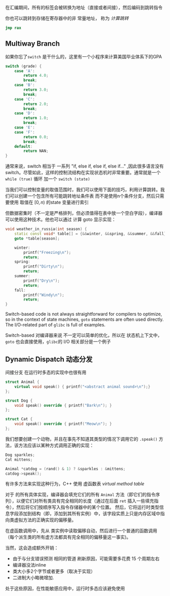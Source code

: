 
在汇编期间，所有的标签会被转换为地址（直接或者间接），然后编码到跳转指令

你也可以跳转到存储在寄存器中的非 常量地址， 称为 *计算跳转*

```nasm
jmp rax
```

## Multiway Branch

如果你忘了`switch` 是干什么的，这里有一个小程序来计算美国毕业体系下的GPA

```cpp
switch (grade) {
    case 'A':
        return 4.0;
        break;
    case 'B':
        return 3.0;
        break;
    case 'C':
        return 2.0;
        break;
    case 'D':
        return 1.0;
        break;
    case 'E':
    case 'F':
        return 0.0;
        break;
    default:
        return NAN;
}
```

通常来说，switch 相当于 一系列 "if, else if, else if, else if…" ,因此很多语言没有switch。尽管如此，这样的控制流结构在实现状态机时非常重要。通常就是一个 `while (true)` 循环 加一个 `switch (state)` 

当我们可以控制变量的取值范围时，我们可以使用下面的技巧，利用计算跳转。我们可以创建一个包含所有可能跳转地址条件表 而不是使用n个条件分支，然后只需要使用 取值在 $[0, n)$ 的state 变量进行索引
 
但数据密集时（不一定是严格排列，但必须值得在表中放一个空白字段），编译器可以使用这种技术。他也可以通过 计算 goto 显示实现：


```cpp
void weather_in_russia(int season) {
    static const void* table[] = {&&winter, &&spring, &&summer, &&fall};
    goto *table[season];

    winter:
        printf("Freezing\n");
        return;
    spring:
        printf("Dirty\n");
        return;
    summer:
        printf("Dry\n");
        return;
    fall:
        printf("Windy\n");
        return;
}
```

Switch-based code is not always straightforward for compilers to optimize, so in the context of state machines, `goto` statements are often used directly. The I/O-related part of `glibc` is full of examples.

Switch-based 对编译器来说 不一定可以简单的优化，所以在 状态机上下文中，`goto` 也会直接使用，`glibc`的 I/O 相关部分是一个例子
## Dynamic Dispatch 动态分发

间接分支 在运行时多态的实现中也很有用


```cpp
struct Animal {
    virtual void speak() { printf("<abstract animal sound>\n");}
};

struct Dog {
    void speak() override { printf("Bark\n"); }
};

struct Cat {
    void speak() override { printf("Meow\n"); }
};
```

我们想要创建一个动物，并且在事先不知道其类型的情况下调用它的 `.speak()` 方法，该方法应该以某种方式调用正确的实现：

```c++
Dog sparkles;
Cat mittens;

Animal *catdog = (rand() & 1) ? &sparkles : &mittens;
catdog->speak();
```

有许多方法来实现这种行为，C++ 使用 虚函数表 *virtual method table*


对于 的所有具体实现，编译器会填充它们的所有 `Animal` 方法（即它们的指令序列），以便它们对所有类具有完全相同的长度（通过在后面 `ret` 插入一些填充指令），然后将它们按顺序写入指令存储器中的某个位置。 然后，它将运行时类型信息字段添加到结构（即，添加到其所有实例）中，该字段实质上只是内存区域中指向类虚拟方法的正确实现的偏移量。

在虚函数调用中，先从 类实例中读取偏移自动，然后进行一个普通的函数调用（每个派生类的所有虚方法都具有完全相同的偏移量这一事实)。

当然，这会造成额外开销：

- 由于与分支错误预测 相同的管道 刷新原因，可能需要多花费 15 个周期左右
- 编译器没法inline
- 类大小多2个字节或者更多（取决于实现）
- 二进制大小略微增加.

处于这些原因，在性能敏感应用中，运行时多态应该避免使用
